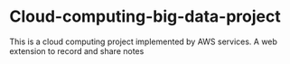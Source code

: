 # Cloud-computing-big-data-project
This is a cloud computing project implemented by AWS services.
A web extension to record and share notes
